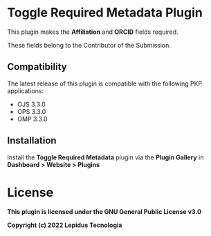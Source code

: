# Toggle Required Metadata Plugin 

This plugin makes the **Affiliation** and **ORCID** fields required.

These fields belong to the Contributor of the Submission.

## Compatibility

The latest release of this plugin is compatible with the following PKP applications:

* OJS 3.3.0
* OPS 3.3.0
* OMP 3.3.0

## Installation

Install the **Toggle Required Metadata** plugin via the **Plugin Gallery** in **Dashboard > Website > Plugins**

# License
__This plugin is licensed under the GNU General Public License v3.0__

__Copyright (c) 2022 Lepidus Tecnologia__
